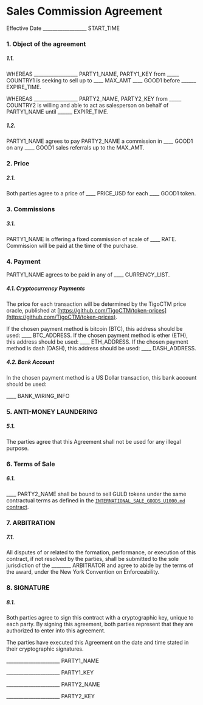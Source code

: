# Sales Commission Agreement

Effective Date __________________ START_TIME

### 1. Object of the agreement

##### 1.1.

WHEREAS __________________ PARTY1_NAME, PARTY1_KEY from _____ COUNTRY1 is seeking to sell up to ____ MAX_AMT ____ GOOD1 before ______ EXPIRE_TIME.

WHEREAS __________________ PARTY2_NAME, PARTY2_KEY from _____ COUNTRY2 is willing and able to act as salesperson on behalf of PARTY1_NAME until ______ EXPIRE_TIME.

##### 1.2.

PARTY1_NAME agrees to pay PARTY2_NAME a commission in ____ GOOD1 on any ____ GOOD1 sales referrals up to the MAX_AMT.

### 2. Price

##### 2.1.

Both parties agree to a price of ____ PRICE_USD for each ____ GOOD1 token.

### 3. Commissions

##### 3.1.

PARTY1_NAME is offering a fixed commission of scale of ____ RATE. Commission will be paid at the time of the purchase. 

### 4. Payment

PARTY1_NAME agrees to be paid in any of ____ CURRENCY_LIST.

##### 4.1. Cryptocurrency Payments

The price for each transaction will be determined by the TigoCTM price oracle, published at [https://github.com/TigoCTM/token-prices](https://github.com/TigoCTM/token-prices).

If the chosen payment method is bitcoin (BTC), this address should be used: ____ BTC_ADDRESS.
If the chosen payment method is ether (ETH), this address should be used: ____ ETH_ADDRESS.
If the chosen payment method is dash (DASH), this address should be used: ____ DASH_ADDRESS.

##### 4.2. Bank Account

In the chosen payment method is a US Dollar transaction, this bank account should be used:

____ BANK_WIRING_INFO

### 5. ANTI-MONEY LAUNDERING

##### 5.1.

The parties agree that this Agreement shall not be used for any illegal purpose.

### 6. Terms of Sale

##### 6.1.

____ PARTY2_NAME shall be bound to sell GULD tokens under the same contractual terms as defined in the [`INTERNATIONAL_SALE_GOODS_U1000.md` contract](https://github.com/guldcoin/Documents-guld/blob/guld/legal/contract/template/INTERNATIONAL_SALE_GOODS_U1000.md).

### **7. ARBITRATION**

##### 7.1.

All disputes of or related to the formation, performance, or execution of this contract, if not resolved by the parties, shall be submitted to the sole jurisdiction of the ________ ARBITRATOR and agree to abide by the terms of the award, under the New York Convention on Enforceability.

### 8. SIGNATURE

##### 8.1.

Both parties agree to sign this contract with a cryptographic key, unique to each party. By signing this agreement, both parties represent that they are authorized to enter into this agreement.

The parties have executed this Agreement on the date and time stated in their cryptographic signatures.

______________________ PARTY1_NAME

______________________ PARTY1_KEY


______________________ PARTY2_NAME

______________________ PARTY2_KEY
